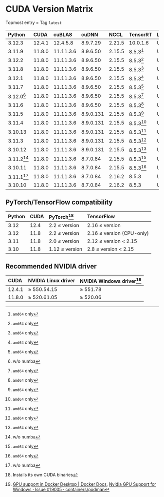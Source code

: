 # CUDA Version Matrix

Topmost entry = Tag `latest`

| Python     | CUDA   | cuBLAS    | cuDNN     | NCCL   | TensorRT  | Linux distro |
|:-----------|:-------|:----------|:----------|:-------|:----------|:-------------|
| 3.12.3     | 12.4.1 | 12.4.5.8  | 8.9.7.29  | 2.21.5 | 10.0.1.6  | Ubuntu 22.04 |
| 3.11.9     | 11.8.0 | 11.11.3.6 | 8.9.6.50  | 2.15.5 | 8.5.3[^2] | Ubuntu 22.04 |
| 3.12.2     | 11.8.0 | 11.11.3.6 | 8.9.6.50  | 2.15.5 | 8.5.3[^2] | Ubuntu 22.04 |
| 3.11.8     | 11.8.0 | 11.11.3.6 | 8.9.6.50  | 2.15.5 | 8.5.3[^2] | Ubuntu 22.04 |
| 3.12.1     | 11.8.0 | 11.11.3.6 | 8.9.6.50  | 2.15.5 | 8.5.3[^2] | Ubuntu 22.04 |
| 3.11.7     | 11.8.0 | 11.11.3.6 | 8.9.6.50  | 2.15.5 | 8.5.3[^2] | Ubuntu 22.04 |
| 3.12.0[^1] | 11.8.0 | 11.11.3.6 | 8.9.6.50  | 2.15.5 | 8.5.3[^2] | Ubuntu 22.04 |
| 3.11.6     | 11.8.0 | 11.11.3.6 | 8.9.6.50  | 2.15.5 | 8.5.3[^2] | Ubuntu 22.04 |
| 3.11.5     | 11.8.0 | 11.11.3.6 | 8.9.0.131 | 2.15.5 | 8.5.3[^2] | Ubuntu 22.04 |
| 3.11.4     | 11.8.0 | 11.11.3.6 | 8.9.0.131 | 2.15.5 | 8.5.3[^2] | Ubuntu 22.04 |
| 3.10.13    | 11.8.0 | 11.11.3.6 | 8.9.0.131 | 2.15.5 | 8.5.3[^2] | Ubuntu 22.04 |
| 3.11.3     | 11.8.0 | 11.11.3.6 | 8.9.0.131 | 2.15.5 | 8.5.3[^2] | Ubuntu 22.04 |
| 3.10.12    | 11.8.0 | 11.11.3.6 | 8.9.0.131 | 2.15.5 | 8.5.3[^2] | Ubuntu 22.04 |
| 3.11.2[^1] | 11.8.0 | 11.11.3.6 | 8.7.0.84  | 2.15.5 | 8.5.3[^2] | Ubuntu 22.04 |
| 3.10.11    | 11.8.0 | 11.11.3.6 | 8.7.0.84  | 2.15.5 | 8.5.3[^2] | Ubuntu 22.04 |
| 3.11.1[^1] | 11.8.0 | 11.11.3.6 | 8.7.0.84  | 2.16.2 | 8.5.3     | Ubuntu 20.04 |
| 3.10.10    | 11.8.0 | 11.11.3.6 | 8.7.0.84  | 2.16.2 | 8.5.3     | Ubuntu 20.04 |

[^1]: w/o numba
[^2]: `amd64` only

## PyTorch/TensorFlow compatibility

| Python | CUDA | PyTorch[^3]    | TensorFlow                |
|:-------|:-----|:---------------|:--------------------------|
| 3.12   | 12.4 | 2.2 ≤ version  | 2.16 ≤ version            |
| 3.12   | 11.8 | 2.2 ≤ version  | 2.16 ≤ version (CPU-only) |
| 3.11   | 11.8 | 2.0 ≤ version  | 2.12 ≤ version < 2.15     |
| 3.10   | 11.8 | 1.12 ≤ version | 2.8  ≤ version < 2.15     |

[^3]: Installs its own CUDA binaries

## Recommended NVIDIA driver

| CUDA   | NVIDIA Linux driver | NVIDIA Windows driver[^4] |
|:-------|:--------------------|:--------------------------|
| 12.4.1 | ≥ 550.54.15         | ≥ 551.78                  |
| 11.8.0 | ≥ 520.61.05         | ≥ 520.06                  |

[^4]: [GPU support in Docker Desktop | Docker Docs](https://docs.docker.com/desktop/gpu/),
[Nvidia GPU Support for Windows · Issue #19005 · containers/podman](https://github.com/containers/podman/issues/19005)
